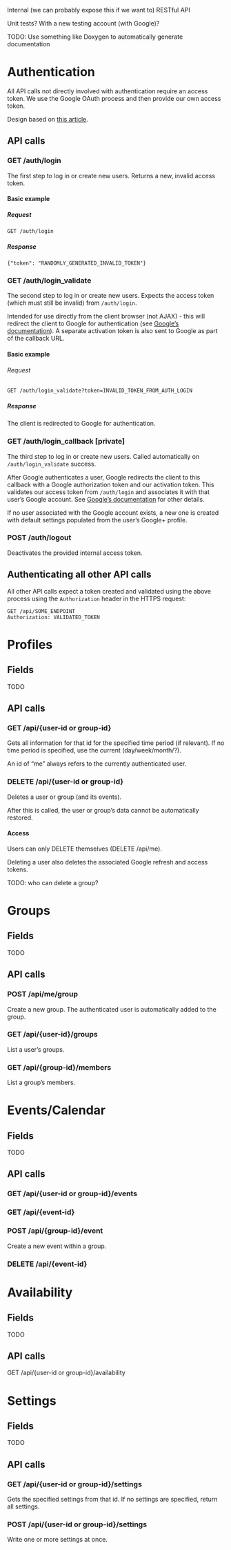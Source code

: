 Internal (we can probably expose this if we want to) RESTful API

Unit tests? With a new testing account (with Google)?

TODO: Use something like Doxygen to automatically generate documentation

# Authentication

All API calls not directly involved with authentication require an access token. We use the Google OAuth process and then provide our own access token.

Design based on [this article](http://broadcast.oreilly.com/2009/12/principles-for-standardized-rest-authentication.html).

## API calls

### GET /auth/login

The first step to log in or create new users. Returns a new, invalid access token.

#### Basic example

##### Request

    GET /auth/login

##### Response

    {"token": "RANDOMLY_GENERATED_INVALID_TOKEN"}

### GET /auth/login_validate

The second step to log in or create new users. Expects the access token (which must still be invalid) from `/auth/login`.

Intended for use directly from the client browser (not AJAX) - this will redirect the client to Google for authentication (see [Google’s documentation](https://developers.google.com/accounts/docs/OAuth2WebServer)). A separate activation token is also sent to Google as part of the callback URL.

#### Basic example

###### Request

    GET /auth/login_validate?token=INVALID_TOKEN_FROM_AUTH_LOGIN

##### Response

The client is redirected to Google for authentication.

### GET /auth/login_callback [private]

The third step to log in or create new users. Called automatically on `/auth/login_validate` success.

After Google authenticates a user, Google redirects the client to this callback with a Google authorization token and our activation token. This validates our access token from `/auth/login` and associates it with that user’s Google account. See [Google’s documentation](https://developers.google.com/accounts/docs/OAuth2WebServer#handlingtheresponse) for other details.

If no user associated with the Google account exists, a new one is created with default settings populated from the user’s Google+ profile.

### POST /auth/logout

Deactivates the provided internal access token.

## Authenticating all other API calls

All other API calls expect a token created and validated using the above process using the `Authorization` header in the HTTPS request:

    GET /api/SOME_ENDPOINT
    Authorization: VALIDATED_TOKEN

# Profiles

## Fields
TODO

## API calls

### GET /api/{user-id or group-id}

Gets all information for that id for the specified time period (if relevant). If no time period is specified, use the current (day/week/month/?).

An id of “me” always refers to the currently authenticated user.

### DELETE /api/{user-id or group-id}

Deletes a user or group (and its events).

After this is called, the user or group’s data cannot be automatically restored.

#### Access

Users can only DELETE themselves (DELETE /api/me). 

Deleting a user also deletes the associated Google refresh and access tokens.

TODO: who can delete a group?

# Groups

## Fields

TODO

## API calls

### POST /api/me/group

Create a new group. The authenticated user is automatically added to the group.

### GET /api/{user-id}/groups

List a user’s groups.

### GET /api/{group-id}/members

List a group’s members.

# Events/Calendar

## Fields

TODO

## API calls

### GET /api/{user-id or group-id}/events

### GET /api/{event-id}

### POST /api/{group-id}/event

Create a new event within a group.

### DELETE /api/{event-id}

# Availability

## Fields

TODO

## API calls

GET /api/{user-id or group-id}/availability

# Settings

## Fields

TODO

## API calls

### GET /api/{user-id or group-id}/settings

Gets the specified settings from that id. If no settings are specified, return all settings.

### POST /api/{user-id or group-id}/settings

Write one or more settings at once.
